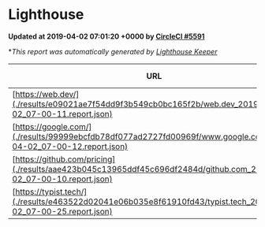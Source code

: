 
# Lighthouse

**Updated at 2019-04-02 07:01:20 +0000 by [CircleCI #5591](https://circleci.com/gh/ItinerisLtd/lighthouse-keeper-example/5591)**

**This report was automatically generated by [Lighthouse Keeper](https://github.com/itinerisltd/lighthouse-keeper)*

| URL | Performance | Accessibility | Best Practices | SEO | PWA | Updated At |
| --- | --- | --- | --- | --- | --- | --- |
| [https://web.dev/](./results/e09021ae7f54dd9f3b549cb0bc165f2b/web.dev_2019-04-02_07-00-11.report.json) | 0.97 | 0.93 | 1 | 0.96 | 1 | 2019-04-02T07:00:11.780Z |
| [https://google.com/](./results/99999ebcfdb78df077ad2727fd00969f/www.google.com_2019-04-02_07-00-12.report.json) | 0.95 | 0.71 | 0.93 | 0.82 | 0.58 | 2019-04-02T07:00:12.837Z |
| [https://github.com/pricing](./results/aae423b045c13965ddf45c696df2484d/github.com_2019-04-02_07-00-10.report.json) | 0.88 | 0.89 | 0.93 | 0.9 | 0.58 | 2019-04-02T07:00:10.971Z |
| [https://typist.tech/](./results/e463522d02041e06b035e8f61910fd43/typist.tech_2019-04-02_07-00-25.report.json) | 1 |  |  |  |  | 2019-04-02T07:00:25.707Z |
